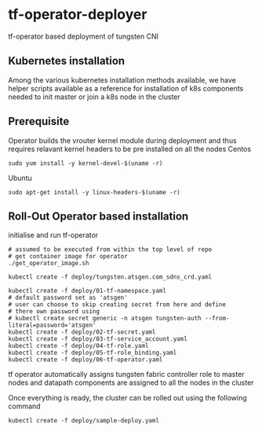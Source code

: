 # tf-operator-deployer
tf-operator based deployment of tungsten CNI

## Kubernetes installation
Among the various kubernetes installation methods available, we have helper scripts
available as a reference for installation of k8s components needed to init master
or join a k8s node in the cluster

## Prerequisite
Operator builds the vrouter kernel module during deployment and thus requires relavant
kernel headers to be pre installed on all the nodes
Centos
```
sudo yum install -y kernel-devel-$(uname -r)
```
Ubuntu
```
sudo apt-get install -y linux-headers-$(uname -r)
```

## Roll-Out Operator based installation
initialise and run tf-operator
```
# assumed to be executed from within the top level of repo
# get container image for operator
./get_operator_image.sh

kubectl create -f deploy/tungsten.atsgen.com_sdns_crd.yaml

kubectl create -f deploy/01-tf-namespace.yaml
# default password set as 'atsgen'
# user can choose to skip creating secret from here and define
# there own password using
# kubectl create secret generic -n atsgen tungsten-auth --from-literal=password='atsgen'
kubectl create -f deploy/02-tf-secret.yaml
kubectl create -f deploy/03-tf-service_account.yaml
kubectl create -f deploy/04-tf-role.yaml
kubectl create -f deploy/05-tf-role_binding.yaml
kubectl create -f deploy/06-tf-operator.yaml
```

tf operator automatically assigns tungsten fabric controller role to master nodes and datapath components
are assigned to all the nodes in the cluster

Once everything is ready, the cluster can be rolled out using the following command
```
kubectl create -f deploy/sample-deploy.yaml
```


